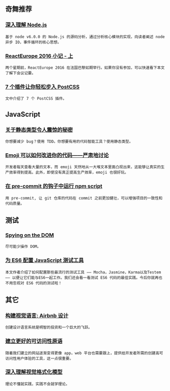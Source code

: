 
## 奇舞推荐

### [深入理解 Node.js](https://yjhjstz.gitbooks.io/deep-into-node/content/)

    基于 node v6.0.0 的 Node.js 的源码分析，通过分析核心模块的实现，向读者阐述 node 异步 IO，事件循环的核心思想。

### [ReactEurope 2016 小记 - 上](https://zhuanlan.zhihu.com/p/21379350)

    两个星期前，ReactEurope 2016 在法国巴黎如期举行。如果你没有参加，可以快速看下本文了解下会议记要。

### [7 个插件让你轻松步入 PostCSS](http://www.zcfy.cc/article/7-postcss-plugins-to-ease-you-into-postcss-603.html)

    文中介绍了 7 个 PostCSS 插件。

## JavaScript

### [关于静态类型令人震惊的秘密](http://www.zcfy.cc/article/575)

    你想要减少 bug？使用 TDD。你想要有用的代码智能工具？使用静态类型。

### [Emoji 可以如何改进你的代码——严肃地讨论](http://www.zcfy.cc/article/584)

    开发者每天查看大量的文本，而 emoji 天然地从一大堆文本里面凸现出来，这能够让真实的生产效率得到提高。此外，即使没有真正提高生产效率，emoji 也很好玩。

### [在 pre-commit 的钩子中运行 npm script](http://www.zcfy.cc/article/633)

    用 pre-commit, 让 git 仓库的代码在 commit 之前更加健壮，可以增强项目的一致性和代码质量。

## 测试

### [Spying on the DOM](http://www.zcfy.cc/article/613)

    尽可能少操作 DOM。

### [为 ES6 配置 JavaScript 测试工具](http://www.zcfy.cc/article/569)

    本文作者介绍了如何配置那些最流行的测试工具 —— Mocha，Jasmine，Karma以及Testem —— 以便让它们能与ES6一起工作。我们还会看一看测试 ES6 代码的最佳实践。今后你就再也不用忽视对 ES6 代码的测试啦！

## 其它

### [构建视觉语言: Airbnb 设计](http://www.zcfy.cc/article/438)

    创建设计语言系统是明智的投资和一个巨大的飞跃。

### [建立更好的可访问性原语](http://www.zcfy.cc/article/607)

    随着我们建立的网站逐渐变得更像 app，web 平台也需要跟上，提供给开发者所需的创建高可访问性用户体验的工具，这一点很重要。

### [深入理解视觉格式化模型](http://www.topcss.org/visual-formatting-model/)

    理论不懂就实践，实践不会就学理论。

